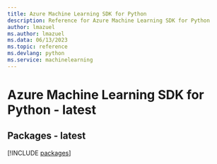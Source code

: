 ```yaml
---
title: Azure Machine Learning SDK for Python
description: Reference for Azure Machine Learning SDK for Python
author: lmazuel
ms.author: lmazuel
ms.data: 06/13/2023
ms.topic: reference
ms.devlang: python
ms.service: machinelearning
---
```

# Azure Machine Learning SDK for Python - latest
## Packages - latest
[!INCLUDE [packages](machine-learning-index.md)]